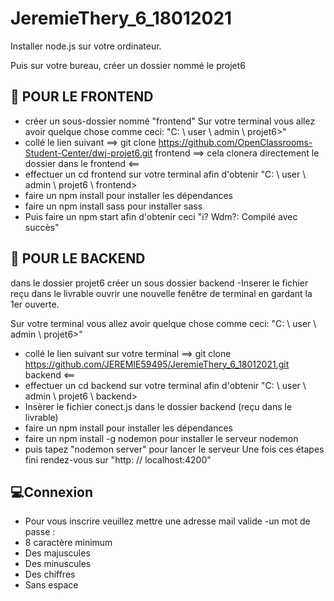 # JeremieThery_6_18012021
Installer node.js sur votre ordinateur.

Puis sur votre bureau, créer un dossier nommé le projet6

🔔 POUR LE FRONTEND 
-
- créer un sous-dossier nommé "frontend"
Sur votre terminal vous allez avoir quelque chose comme ceci: "C: \ user \ admin \ projet6>"
- collé le lien suivant ==> git clone https://github.com/OpenClassrooms-Student-Center/dwj-projet6.git frontend ==> cela clonera directement le dossier dans le frontend <==
- effectuer un cd frontend sur votre terminal afin d'obtenir "C: \ user \ admin \ projet6 \ frontend>
- faire un npm install pour installer les dépendances
- faire un npm install sass pour installer sass
- Puis faire un npm start afin d'obtenir ceci "i? Wdm?: Compilé avec succès"

🔔 POUR LE BACKEND
-
dans le dossier projet6 créer un sous dossier backend
-Inserer le fichier reçu dans le livrable
ouvrir une nouvelle fenêtre de terminal en gardant la 1er ouverte.

Sur votre terminal vous allez avoir quelque chose comme ceci: "C: \ user \ admin \ projet6>"
- collé le lien suivant sur votre terminal ==> git clone https://github.com/JEREMIE59495/JeremieThery_6_18012021.git backend <==
- effectuer un cd backend sur votre terminal afin d'obtenir "C: \ user \ admin \ projet6 \ backend>
- Insèrer le fichier conect.js dans le dossier backend  (reçu dans le livrable)
- faire un npm install pour installer les dépendances
- faire un npm install -g nodemon pour installer le serveur nodemon
- puis tapez "nodemon server" pour lancer le serveur
Une fois ces étapes fini rendez-vous sur "http: // localhost:4200"

💻Connexion 
-
- Pour vous inscrire veuillez mettre une adresse mail valide 
-un mot de passe :
- 8 caractère minimum
- Des majuscules
- Des minuscules
- Des chiffres
- Sans espace
